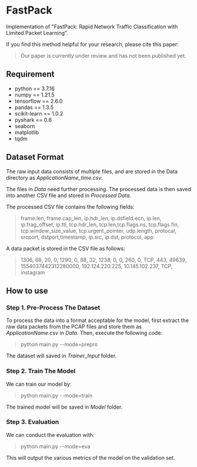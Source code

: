 # FastPack
Implementation of "FastPack: Rapid Network Traffic Classification with Limited Packet Learning".

If you find this method helpful for your research, please cite this paper:
> Our paper is currently under review and has not been published yet.

## Requirement
- python == 3.7.16
- numpy == 1.21.5
- tensorflow == 2.6.0
- pandas == 1.3.5
- scikit-learn == 1.0.2
- pyshark == 0.6
- seaborn
- matplotlib
- tqdm

## Dataset Format
The raw input data consists of multiple files, and are stored in the Data directory as *ApplicationName_time.csv*.

The files in *Data* need further processing. The processed data is then saved into another CSV file and stored in *Processed Data*.

The processed CSV file contains the following fields:
> frame.len, frame.cap_len, ip.hdr_len, ip.dsfield.ecn, ip.len, ip.frag_offset, ip.ttl, tcp.hdr_len, tcp.len,tcp.flags.ns, tcp.flags.fin, tcp.window_size_value, tcp.urgent_pointer, udp.length, protocal, srcport, dstport,timestamp, ip.src, ip.dst, protocol, app

A data packet is stored in the CSV file as follows:
> 1306, 68, 20, 0, 1290, 0, 88, 32, 1238, 0, 0, 260, 0, TCP, 443, 49639, 1554037442312280000, 192.124.220.225, 10.145.102.237, TCP, instagram

## How to use
### Step 1. Pre-Process The Dataset
To process the data into a format acceptable for the model, first extract the raw data packets from the PCAP files and store them as *ApplicationName.csv* in *Data*. Then, execute the following code:
> python main.py --mode=prepro

The dataset will saved in *Trainer_Input* folder.
### Step 2. Train The Model
We can train our model by:
> python main.py --mode=train

The trained model will be saved in *Model* folder.
### Step 3. Evaluation
We can conduct the evaluation with:
> python main.py --mode=eva

This will output the various metrics of the model on the validation set.